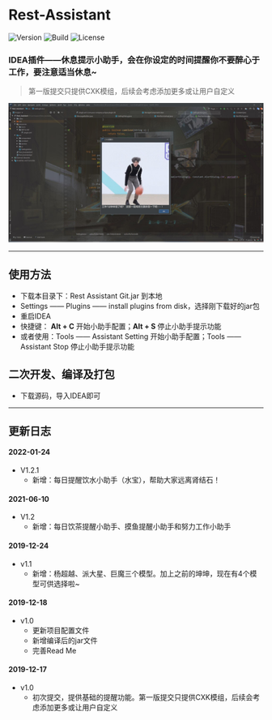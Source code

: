 # Rest-Assistant
![Version](https://img.shields.io/badge/Version-1.0-blue)   ![Build](https://img.shields.io/badge/Build-2019--12--18-brightgreen)  ![License](https://img.shields.io/badge/License-Apache%202.0-orange)
### IDEA插件——休息提示小助手，会在你设定的时间提醒你不要醉心于工作，要注意适当休息~
> 第一版提交只提供CXK模组，后续会考虑添加更多或让用户自定义  
>
![cxk](cxk.jpg)

---
## 使用方法
* 下载本目录下：Rest Assistant Git.jar 到本地
* Settings —— Plugins —— install plugins from disk，选择刚下载好的jar包
* 重启IDEA
* 快捷键： **Alt + C** 开始小助手配置；**Alt + S** 停止小助手提示功能
* 或者使用：Tools —— Assistant Setting 开始小助手配置；Tools —— Assistant Stop 停止小助手提示功能

## 二次开发、编译及打包
* 下载源码，导入IDEA即可

---
## 更新日志
#### 2022-01-24
* V1.2.1
   * 新增：每日提醒饮水小助手（水宝），帮助大家远离肾结石！
#### 2021-06-10
* V1.2 
   * 新增：每日饮茶提醒小助手、摸鱼提醒小助手和努力工作小助手
#### 2019-12-24
* v1.1
   * 新增：杨超越、派大星、巨魔三个模型。加上之前的坤坤，现在有4个模型可供选择啦~
#### 2019-12-18 
* v1.0   
   * 更新项目配置文件
   * 新增编译后的jar文件
   * 完善Read Me
#### 2019-12-17 
* v1.0   
  * 初次提交，提供基础的提醒功能。第一版提交只提供CXK模组，后续会考虑添加更多或让用户自定义  